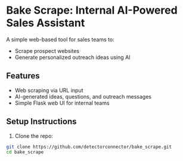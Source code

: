 # Bake Scrape: Internal AI-Powered Sales Assistant

A simple web-based tool for sales teams to:
- Scrape prospect websites
- Generate personalized outreach ideas using AI

## Features
- Web scraping via URL input
- AI-generated ideas, questions, and outreach messages
- Simple Flask web UI for internal teams

## Setup Instructions

1. Clone the repo:
```bash
git clone https://github.com/detectorconnector/bake_scrape.git
cd bake_scrape
